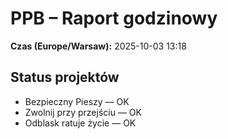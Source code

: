 # PPB – Raport godzinowy
**Czas (Europe/Warsaw):** 2025-10-03 13:18

## Status projektów
- Bezpieczny Pieszy — OK
- Zwolnij przy przejściu — OK
- Odblask ratuje życie — OK

